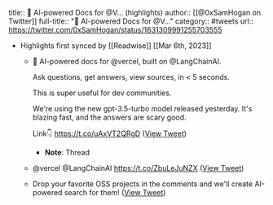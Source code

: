 title:: 🚀 AI-powered Docs for @V... (highlights)
author:: [[@0xSamHogan on Twitter]]
full-title:: "🚀 AI-powered Docs for @V..."
category:: #tweets
url:: https://twitter.com/0xSamHogan/status/1631309991255703555

- Highlights first synced by [[Readwise]] [[Mar 6th, 2023]]
	- 🚀 AI-powered docs for @vercel, built on @LangChainAI.
	  
	  Ask questions, get answers, view sources, in < 5 seconds.
	  
	  This is super useful for dev communities.
	  
	  We're using the new gpt-3.5-turbo model released yesterday. It's blazing fast, and the answers are scary good.
	  
	  Link👇 https://t.co/uAxVT2QRgD ([View Tweet](https://twitter.com/0xSamHogan/status/1631309991255703555))
		- **Note**: Thread
	- @vercel @LangChainAI https://t.co/ZbuLeJuNZX ([View Tweet](https://twitter.com/0xSamHogan/status/1631310084138475521))
	- Drop your favorite OSS projects in the comments and we'll create AI-powered search for them! ([View Tweet](https://twitter.com/0xSamHogan/status/1631312420319756291))
